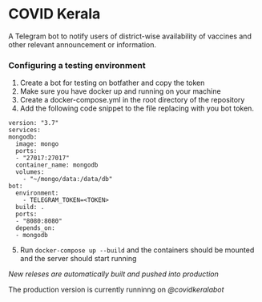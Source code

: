 # COVID Kerala
A Telegram bot to notify users of district-wise availability of vaccines and other relevant announcement or information. 

### Configuring a testing environment 

1. Create a bot for testing on botfather and copy the token
2. Make sure you have docker up and running on your machine
3. Create a docker-compose.yml in the root directory of the repository
4. Add the following code snippet to the file replacing <TOKEN> with you bot token.
  
  ```
  version: "3.7"
services: 
  mongodb:
    image: mongo
    ports:
    - "27017:27017"
    container_name: mongodb
    volumes: 
      - "~/mongo/data:/data/db"
  bot:
    environment:
      - TELEGRAM_TOKEN=<TOKEN>
    build: .
    ports:
    - "8080:8080"
    depends_on:
    - mongodb
  ```

5. Run `docker-compose up --build` and the containers should be mounted and the server should start running

*New releses are automatically built and pushed into production*

The production version is currently runninng on *@covidkeralabot* 
